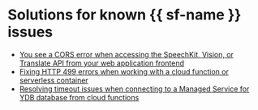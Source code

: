 # Solutions for known {{ sf-name }} issues

* [You see a CORS error when accessing the SpeechKit, Vision, or Translate API from your web application frontend](cors-error-when-querying-api-fron-webapp-frontend.md)
* [Fixing HTTP 499 errors when working with a cloud function or serverless container](errors-499-in-function-or-container-logs.md)
* [Resolving timeout issues when connecting to a Managed Service for YDB database from cloud functions](serverless-and-ydb-timeouts-troubleshooting.md)